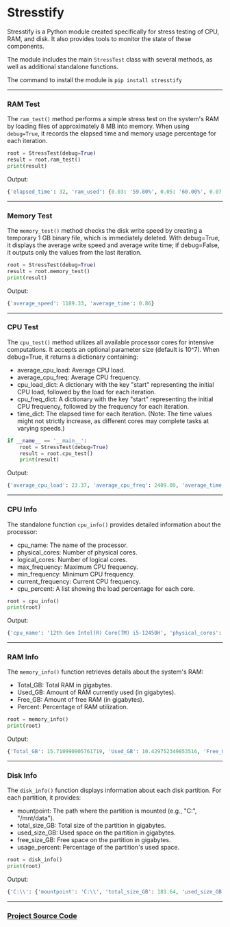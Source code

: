 # Stresstify

Stresstify is a Python module created specifically for stress testing of CPU, RAM, and disk. It also provides tools to monitor the state of these components.

The module includes the main `StressTest` class with several methods, as well as additional standalone functions.


The command to install the module is `pip install stresstify`
***

### RAM Test
The `ram_test()` method performs a simple stress test on the system's RAM by loading files of approximately 8 MB into memory. When using `debug=True`, it records the elapsed time and memory usage percentage for each iteration.

``` python
root = StressTest(debug=True)
result = root.ram_test()
print(result)
```
Output:
``` python
{'elapsed_time': 32, 'ram_used': {0.03: '59.80%', 0.05: '60.00%', 0.07: '60.10%', 0.09: '60.30%', 0.10: '100%'}}
```
***
### Memory Test
The `memory_test()` method checks the disk write speed by creating a temporary 1 GB binary file, which is immediately deleted. With debug=True, it displays the average write speed and average write time; if debug=False, it outputs only the values from the last iteration.
``` python
root = StressTest(debug=True)
result = root.memory_test()
print(result)
```
Output:
``` python
{'average_speed': 1189.33, 'average_time': 0.86}
```
***
### CPU Test 
The `cpu_test()` method utilizes all available processor cores for intensive computations. It accepts an optional parameter size (default is 10^7). When debug=True, it returns a dictionary containing:
* average_cpu_load: Average CPU load.
* average_cpu_freq: Average CPU frequency.
* cpu_load_dict: A dictionary with the key "start" representing the initial CPU load, followed by the load for each iteration.
* cpu_freq_dict: A dictionary with the key "start" representing the initial CPU frequency, followed by the frequency for each iteration.
* time_dict: The elapsed time for each iteration. (Note: The time values might not strictly increase, as different cores may complete tasks at varying speeds.)
``` python
if __name__ == '__main__':
    root = StressTest(debug=True)
    result = root.cpu_test()
    print(result)
```
Output:
``` python
{'average_cpu_load': 23.37, 'average_cpu_freq': 2409.09, 'average_time': 25.74, 'cpu_load_dict': {'start': 3.1, 1: 23.8, 2: 23.3, 3: 34.6, 4: 33.1, 5: 22.4, 6: 22.5, 7: 27.8, 8: 21.9, 9: 22.2, 10: 22.4}, 'cpu_freq_dict': {'start': 2500.0, 1: 2500.0, 2: 2500.0, 3: 2500.0, 4: 2500.0, 5: 2500.0, 6: 1500.0, 7: 2500.0, 8: 2500.0, 9: 2500.0, 10: 2500.0}, 'time_dict': {1: 25.84, 2: 25.91, 3: 25.44, 4: 25.41, 5: 26.0, 6: 25.82, 7: 25.43, 8: 25.95, 9: 25.88, 10: 25.69}}
```
***
### CPU Info
The standalone function `cpu_info()` provides detailed information about the processor:
* cpu_name: The name of the processor.
* physical_cores: Number of physical cores.
* logical_cores: Number of logical cores.
* max_frequency: Maximum CPU frequency.
* min_frequency: Minimum CPU frequency.
* current_frequency: Current CPU frequency.
* cpu_percent: A list showing the load percentage for each core.
``` python
root = cpu_info()
print(root)
```
Output:
``` python
{'cpu_name': '12th Gen Intel(R) Core(TM) i5-12450H', 'physical_cores': 8, 'logical_cores': 12, 'max_frequency': 2500.0, 'min_frequency': 0.0, 'current_frequency': 1500.0, 'cpu_percent': [9.1, 47.8, 22.2, 13.8, 23.8, 13.6, 25.4, 13.6, 15.2, 15.6, 16.7, 16.4]}
```
***
### RAM Info
The `memory_info()` function retrieves details about the system's RAM:
* Total_GB: Total RAM in gigabytes.
* Used_GB: Amount of RAM currently used (in gigabytes).
* Free_GB: Amount of free RAM (in gigabytes).
* Percent: Percentage of RAM utilization.
``` python
root = memory_info()
print(root)
```
Output:
``` python
{'Total_GB': 15.710990905761719, 'Used_GB': 10.429752349853516, 'Free_GB': 5.280986785888672, 'Percent': 66.4}
```
***
### Disk Info
The `disk_info()` function displays information about each disk partition. For each partition, it provides:
* mountpoint: The path where the partition is mounted (e.g., "C:\", "/mnt/data").
* total_size_GB: Total size of the partition in gigabytes.
* used_size_GB: Used space on the partition in gigabytes.
* free_size_GB: Free space on the partition in gigabytes.
* usage_percent: Percentage of the partition's used space.
``` python
root = disk_info()
print(root)
```
Output:
``` python
{'C:\\': {'mountpoint': 'C:\\', 'total_size_GB': 181.64, 'used_size_GB': 157.15, 'free_size_GB': 24.49, 'usage_percent': 86.5}, 'D:\\': {'mountpoint': 'D:\\', 'total_size_GB': 214.45, 'used_size_GB': 168.92, 'free_size_GB': 45.53, 'usage_percent': 78.8}, 'E:\\': {'mountpoint': 'E:\\', 'total_size_GB': 80.0, 'used_size_GB': 16.71, 'free_size_GB': 63.29, 'usage_percent': 20.9}}
```
***
### [Project Source Code](https://github.com/Pinkysha228/stresstify)